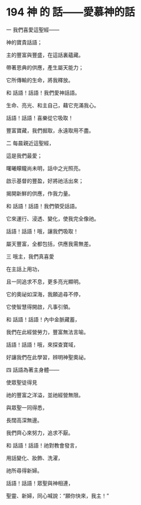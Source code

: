 # 194 神 的 話——愛慕神的話

一 我們喜愛這聖經——

神的寶貴話語；

主的豐富與豐盛，在這話裏蘊藏。

帶著恩典的供應，產生屬天能力；

它所傳輸的生命，將我釋放。

和 話語！話語！我們愛神話語。

生命、亮光、和主自己，藉它充滿我心。

話語！話語！喜樂從它吸取！

豐富寶藏，我們掘取，永遠取用不盡。

二 每晨親近這聖經，

這是我們最愛；

曙曦矇矓尚未明，話中之光照亮。

啟示基督的豐盈，好將祂活出來；

揭開新鮮的供應，作我力量。

和 話語！話語！我們領受話語。

它來運行、浸透、變化，使我完全像祂。

話語！話語！哦，讓我們吸取！

屬天豐富，全都包括，供應我需無差。

三 哦主，我們真喜愛

在主話上用功，

且一同追求不息，更多亮光顯明。

它的奧祕如深海，我願追尋不停，

它使智慧得開啟，凡事引領。

和 話語！話語！內中金脈藏蓄，

我們在此經營勞力，豐富無法言喻。

話語！話語！哦，來探查寶域，

好讓我們在此學習，辨明神聖奧祕。

四 話語為著主身體——

使眾聖徒得見

祂的豐富之洋溢，並祂經營無限。

與眾聖一同得悉，

長闊高深無邊。

我們齊心來努力，追求不厭。

和 話語！話語！祂對教會發言，

用話變化、妝飾、洗濯，

祂所尋得新婦。

話語！話語！眾聖與神相連，

聖靈、新婦，同心喊說：“願你快來，我主！”

